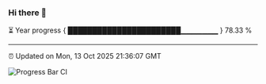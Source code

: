 ### Hi there 👋

⏳ Year progress { ███████████████████████▁▁▁▁▁▁▁ } 78.33 %

---

⏰ Updated on Mon, 13 Oct 2025 21:36:07 GMT

![Progress Bar CI](https://github.com/IshwaranRudhara/GIT-ACTION/workflows/Progress%20Bar%20CI/badge.svg)
